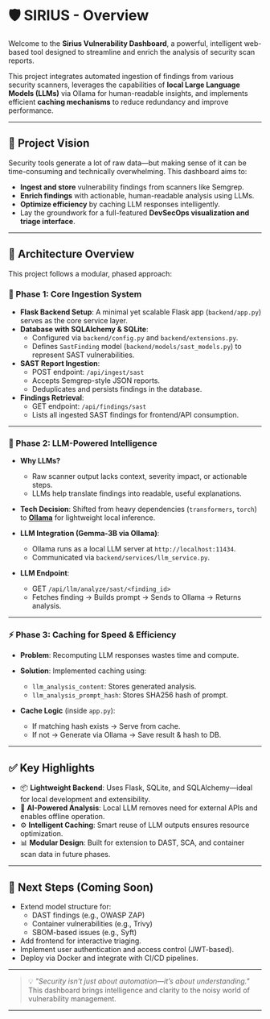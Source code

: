 # 🛡️ SIRIUS - Overview

Welcome to the **Sirius Vulnerability Dashboard**, a powerful, intelligent web-based tool designed to streamline and enrich the analysis of security scan reports.

This project integrates automated ingestion of findings from various security scanners, leverages the capabilities of **local Large Language Models (LLMs)** via Ollama for human-readable insights, and implements efficient **caching mechanisms** to reduce redundancy and improve performance.

---

## 🚀 Project Vision

Security tools generate a lot of raw data—but making sense of it can be time-consuming and technically overwhelming. This dashboard aims to:

- **Ingest and store** vulnerability findings from scanners like Semgrep.
- **Enrich findings** with actionable, human-readable analysis using LLMs.
- **Optimize efficiency** by caching LLM responses intelligently.
- Lay the groundwork for a full-featured **DevSecOps visualization and triage interface**.

---

## 🔧 Architecture Overview

This project follows a modular, phased approach:

### 🧩 Phase 1: Core Ingestion System

- **Flask Backend Setup**: A minimal yet scalable Flask app (`backend/app.py`) serves as the core service layer.
- **Database with SQLAlchemy & SQLite**:
  - Configured via `backend/config.py` and `backend/extensions.py`.
  - Defines `SastFinding` model (`backend/models/sast_models.py`) to represent SAST vulnerabilities.
- **SAST Report Ingestion**:
  - POST endpoint: `/api/ingest/sast`
  - Accepts Semgrep-style JSON reports.
  - Deduplicates and persists findings in the database.
- **Findings Retrieval**:
  - GET endpoint: `/api/findings/sast`
  - Lists all ingested SAST findings for frontend/API consumption.

---

### 🧠 Phase 2: LLM-Powered Intelligence

- **Why LLMs?**
  - Raw scanner output lacks context, severity impact, or actionable steps.
  - LLMs help translate findings into readable, useful explanations.

- **Tech Decision**: Shifted from heavy dependencies (`transformers`, `torch`) to **[Ollama](https://ollama.com/)** for lightweight local inference.

- **LLM Integration (Gemma-3B via Ollama)**:
  - Ollama runs as a local LLM server at `http://localhost:11434`.
  - Communicated via `backend/services/llm_service.py`.

- **LLM Endpoint**:
  - GET `/api/llm/analyze/sast/<finding_id>`
  - Fetches finding → Builds prompt → Sends to Ollama → Returns analysis.

---

### ⚡ Phase 3: Caching for Speed & Efficiency

- **Problem**: Recomputing LLM responses wastes time and compute.
- **Solution**: Implemented caching using:
  - `llm_analysis_content`: Stores generated analysis.
  - `llm_analysis_prompt_hash`: Stores SHA256 hash of prompt.

- **Cache Logic** (inside `app.py`):
  - If matching hash exists → Serve from cache.
  - If not → Generate via Ollama → Save result & hash to DB.

---

## ✅ Key Highlights

- 📦 **Lightweight Backend**: Uses Flask, SQLite, and SQLAlchemy—ideal for local development and extensibility.
- 🤖 **AI-Powered Analysis**: Local LLM removes need for external APIs and enables offline operation.
- ⚙️ **Intelligent Caching**: Smart reuse of LLM outputs ensures resource optimization.
- 📊 **Modular Design**: Built for extension to DAST, SCA, and container scan data in future phases.

---

## 🧭 Next Steps (Coming Soon)

- Extend model structure for:
  - DAST findings (e.g., OWASP ZAP)
  - Container vulnerabilities (e.g., Trivy)
  - SBOM-based issues (e.g., Syft)
- Add frontend for interactive triaging.
- Implement user authentication and access control (JWT-based).
- Deploy via Docker and integrate with CI/CD pipelines.

---

> 💡 *"Security isn’t just about automation—it’s about understanding."* This dashboard brings intelligence and clarity to the noisy world of vulnerability management.

---

